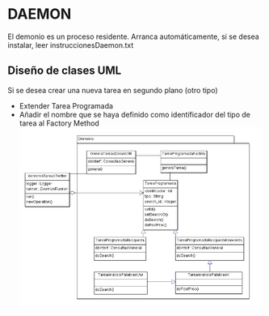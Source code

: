 # DAEMON
El demonio es un proceso residente. Arranca automáticamente, si se desea instalar, leer instruccionesDaemon.txt

## Diseño de clases UML
Si se desea crear una nueva tarea en segundo plano (otro tipo)
* Extender Tarea Programada
* Añadir el nombre que se haya definido como identificador del tipo de tarea al Factory Method
![Alt text](../DesignImages/DiagramadeclaseDemonio.png?raw=true "Diseño de clases")